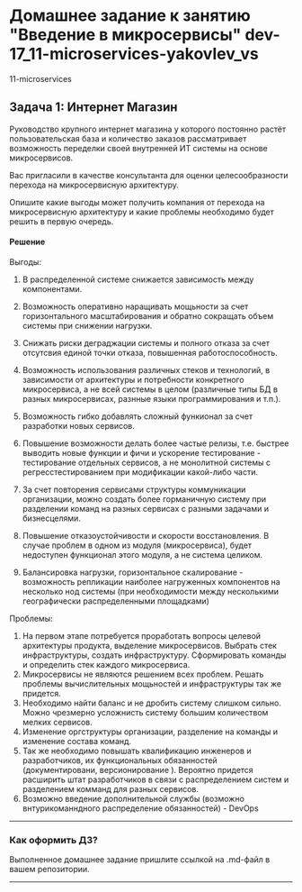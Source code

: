 # Домашнее задание к занятию "Введение в микросервисы" dev-17_11-microservices-yakovlev_vs
11-microservices

## Задача 1: Интернет Магазин

Руководство крупного интернет магазина у которого постоянно растёт пользовательская база и количество заказов рассматривает возможность переделки своей внутренней ИТ системы на основе микросервисов. 

Вас пригласили в качестве консультанта для оценки целесообразности перехода на микросервисную архитектуру. 

Опишите какие выгоды может получить компания от перехода на микросервисную архитектуру и какие проблемы необходимо будет решить в первую очередь.

#### Решение


Выгоды:
1. В распределенной системе снижается зависимость между компонентами.

2. Возможность оперативно наращивать мощьности за счет горизонтального масштабирования и обратно сокращать объем системы при снижении нагрузки.
3. Снижать риски деграджации системы и полного отказа за счет отсутсвия единой точки отказа, повышенная работоспособность.
4. Возможность использования различных стеков и технологий, в зависимости от архитектуры и потребности конкретного микросервиса, а не всей системы в целом (различные типы БД в разных микросервисах, разнные языки программирования и т.п.).
5. Возможность гибко добавлять сложный функионал за счет разработки новых сервисов.
6. Повышение возможности делать более частые релизы, т.е. быстрее выводить новые функции и фичи и ускорение тестирование - тестирование отдельных сервисов, а не монолитной системы с регресстестированием при модификации какой-либо части.
7. За счет повторения сервисами структуры коммуникации организации, можно создать более горманичную систему при разделении команд на разных сервисах с разными задачами и бизнесцелями.
8. Повышение отказоустойчивости и скорости восстановления. В случае проблем в одном из модуля (микросервиса), будет недоступен функционал этого модуля, а не система целиком.
9. Балансировка нагрузки, горизонтальное скалирование - возможность репликации наиболее нагруженных компонентов на несколько нод системы (при необходимости между несколькими географически распределенными площадками)



Проблемы:
1. На первом этапе потребуется проработать вопросы целевой архитектуры продукта, выделение микросервисов. Выбрать стек инфраструктуры, создать инфраструктуру. Сформировать команды и определить стек каждого микросервиса.
2. Микросервисы не являются решением всех проблем. Решать проблемы вычислительных мощьностей и инфраструктуры так же придется.
3. Необходимо найти баланс и не дробить систему слишком сильно. Можно чрезмерно усложнисть систему большим количеством мелких сервисов.
4. Изменение оргструктуры организации, разделение на команды и изменение состава команд.
5. Так же необходимо повышать квалификацию инженеров и разработчиков, их функциональных обязанностей (документировани, версионирование ). Вероятно придется расширить штат разработчиков в связи с распределением систем и разделением комманд для разных сервисов.
6. Возможно введение дополнительной службы (возможно внтурикоманндного распределение обязанностей) - DevOps


---

### Как оформить ДЗ?

Выполненное домашнее задание пришлите ссылкой на .md-файл в вашем репозитории.

---